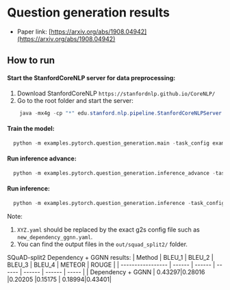 Question generation results
============

- Paper link: [https://arxiv.org/abs/1908.04942](https://arxiv.org/abs/1908.04942)



How to run
----------

#### Start the StanfordCoreNLP server for data preprocessing:

1) Download StanfordCoreNLP `https://stanfordnlp.github.io/CoreNLP/`
2) Go to the root folder and start the server:

```java
    java -mx4g -cp "*" edu.stanford.nlp.pipeline.StanfordCoreNLPServer -port 9000 -timeout 15000
```


#### Train the model:
```python
  python -m examples.pytorch.question_generation.main -task_config examples/pytorch/question_generation/config/squad_split2/qg.yaml  -g2s_config examples/pytorch/question_generation/config/squad_split2/XYZ.yaml
```

#### Run inference advance:
```python
  python -m examples.pytorch.question_generation.inference_advance -task_config examples/pytorch/question_generation/config/squad_split2/qg.yaml  -g2s_config examples/pytorch/question_generation/config/squad_split2/XYZ.yaml
```

#### Run inference:
```python
  python -m examples.pytorch.question_generation.inference -task_config examples/pytorch/question_generation/config/squad_split2/qg.yaml  -g2s_config examples/pytorch/question_generation/config/squad_split2/XYZ.yaml
```


Note: 
1) `XYZ.yaml` should be replaced by the exact g2s config file such as `new_dependency_ggnn.yaml`.
2) You can find the output files in the `out/squad_split2/` folder. 
<!-- 3) You can save your time by downloading the preprocessed data for dependency graph from [here](https://drive.google.com/drive/folders/1UPrlBvzXXgmUqx41CzO6ULrA3E1v24P9?usp=sharing), and moving the `squad_split2` folder to `examples/pytorch/question_generation/data/`. -->


SQuAD-split2 Dependency + GGNN results:
|     Method        | BLEU_1 | BLEU_2 | BLEU_3 | BLEU_4 | METEOR | ROUGE |
| ----------------- | ------ | ------ | ------ | ------ | ------ | ----- |
| Dependency + GGNN | 0.43297|0.28016 |0.20205 |0.15175 | 0.18994|0.43401|

